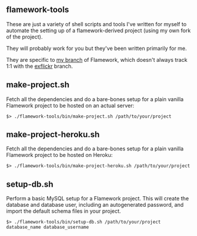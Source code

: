 flamework-tools
--

These are just a variety of shell scripts and tools I've written for myself to
automate the setting up of a flamework-derived project (using my own fork of the
project).

They will probably work for you but they've been written primarily for me.

They are specific to [my branch](https://github.com/straup/flamework) of Flamework, which doesn't always track 1:1 with the [exflickr](https://github.com/exflickr/flamework) branch.
 
make-project.sh
--

Fetch all the dependencies and do a bare-bones setup for a plain vanilla
Flamework project to be hosted on an actual server:

	$> ./flamework-tools/bin/make-project.sh /path/to/your/project
	
make-project-heroku.sh
--

Fetch all the dependencies and do a bare-bones setup for a plain vanilla
Flamework project to be hosted on Heroku:

	$> ./flamework-tools/bin/make-project-heroku.sh /path/to/your/project
	
setup-db.sh
--

Perform a basic MySQL setup for a Flamework project. This will create the
database and database user, including an autogenerated password, and import the
default schema files in your project.

	$> ./flamework-tools/bin/setup-db.sh /path/to/your/project database_name database_username
